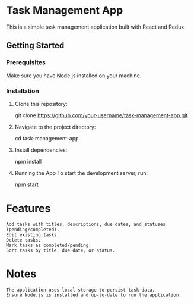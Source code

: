 # Task Management App

This is a simple task management application built with React and Redux.

## Getting Started

### Prerequisites

Make sure you have Node.js installed on your machine.

### Installation

1. Clone this repository:

   git clone https://github.com/your-username/task-management-app.git

2. Navigate to the project directory:

   cd task-management-app

3. Install dependencies:

   npm install

4. Running the App
   To start the development server, run:

   npm start

# Features

    Add tasks with titles, descriptions, due dates, and statuses (pending/completed).
    Edit existing tasks.
    Delete tasks.
    Mark tasks as completed/pending.
    Sort tasks by title, due date, or status.

# Notes

    The application uses local storage to persist task data.
    Ensure Node.js is installed and up-to-date to run the application.
